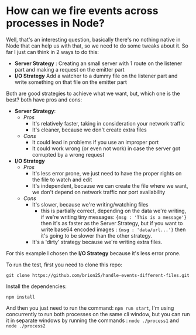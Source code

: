 # How can we fire events across processes in Node?

Well, that's an interesting question, basically there's no nothing native in Node that can help us with that, so we need to do some tweaks about it. So far I just can think in 2 ways to do this:
- **Server Strategy** : Creating an small server with 1 route on the listener part and making a request on the emitter part
- **I/O Strategy** Add a watcher to a dummy file on the listener part and write something on that file on the emitter part

Both are good strategies to achieve what we want, but, which one is the best? both have pros and cons:
- **Server Strategy**:
  - *Pros*
    - It's relatively faster, taking in consideration your network traffic
    - It's cleaner, because we don't create extra files
  - *Cons*
    - It could lead in problems if you use an improper port
    - It could work wrong (or even not work) in case the server got corrupted by a wrong request
- **I/O Strategy**
  - *Pros*
    - It's less error prone, we just need to have the proper rights on the file to watch and edit
    - It's independent, because we can create the file where we want, we don't depend on network traffic nor port availability
  - *Cons*
    - It's slower, because we're writing/watching files
      - this is partially correct, depending on the data we're writing, if we're writing tiny messages: `{msg : 'This is a message'}` then it's as faster as the Server Strategy, but if you want to write base64 encoded images : `{msg : 'data/url...'}` then it's going to be slower than the other strategy.
    - It's a 'dirty' strategy because we're writing extra files.

For this example I chosen the **I/O Strategy** because it's less error prone.

To run the test, first you need to clone this repo:

```
git clone https://github.com/brion25/handle-events-different-files.git
```
Install the dependencies:

```
npm install
```

And then you just need to run the command: `npm run start`, I'm using concurrently to run both processes on the same cli window, but you can run it in separate windows by running the commands : `node ./process1` and `node ./process2`
